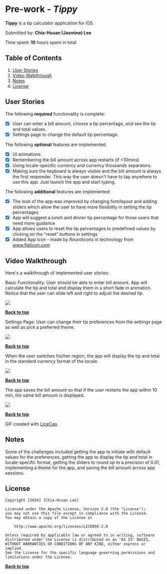# Pre-work - *Tippy*

**Tippy** is a tip calculator application for iOS.

Submitted by: **Chia-Hsuan (Jasmine) Lee**

Time spent: **10** hours spent in total

## Table of Contents

1. [User Stories](#user-stories)
1. [Video Walkthrough](#video-walkthrough)
1. [Notes](#notes)
1. [License](#license)

## User Stories

The following **required** functionality is complete:

* [x] User can enter a bill amount, choose a tip percentage, and see the tip and total values.
* [x] Settings page to change the default tip percentage.

The following **optional** features are implemented:
* [x] UI animations
* [x] Remembering the bill amount across app restarts (if <10mins)
* [x] Using locale-specific currency and currency thousands separators.
* [x] Making sure the keyboard is always visible and the bill amount is always the first responder. This way the user doesn't have to tap anywhere to use this app. Just launch the app and start typing.

The following **additional** features are implemented:

* [x] The look of the app was improved by changing font/layout and adding sliders which allow the user to have more flexibility in setting the tip percentages  
* [x] App will suggest a lunch and dinner tip percentage for those users that need more guidance
* [x] App allows users to reset the tip percentages to predefined values by clicking on the "reset" buttons in settings
* [x] Added App Icon - made by Roundicons in technology from www.flaticon.com 

## Video Walkthrough 

Here's a walkthrough of implemented user stories:

Basic Functionality: User should be able to enter bill amount. App will calculate the tip and total and display them in a short fade in animation. Notice that the user can slide left and right to adjust the desired tip.

<img src= 'https://github.com/ljasmine/tippy/blob/master/basicFunction.gif' />

**[Back to top](#table-of-contents)**

Settings Page: User can change their tip preferences from the settings page as well as pick a preferred theme.

<img src= 'https://github.com/ljasmine/tippy/blob/master/settings.gif' />

**[Back to top](#table-of-contents)**

When the user switches his/her region, the app will display the tip and total in the standard currency format of the locale.

<img src= 'https://github.com/ljasmine/tippy/blob/master/localeSpecific.gif' />

**[Back to top](#table-of-contents)**

The app saves the bill amount so that if the user restarts the app within 10 min, the same bill amount is displayed.

<img src= 'https://github.com/ljasmine/tippy/blob/master/savingBillAmount.gif' />

**[Back to top](#table-of-contents)**

GIF created with [LiceCap](http://www.cockos.com/licecap/).

## Notes

Some of the challenges included getting the app to initiate with default values for the preferences, getting the app to display the tip and total in locale-specific format, getting the sliders to round up to a precision of 0.01, implementing a theme for the app, and saving the bill amount across app sessions.

## License

    Copyright [2016] [Chia-Hsuan Lee]

    Licensed under the Apache License, Version 2.0 (the "License");
    you may not use this file except in compliance with the License.
    You may obtain a copy of the License at

        http://www.apache.org/licenses/LICENSE-2.0

    Unless required by applicable law or agreed to in writing, software
    distributed under the License is distributed on an "AS IS" BASIS,
    WITHOUT WARRANTIES OR CONDITIONS OF ANY KIND, either express or implied.
    See the License for the specific language governing permissions and
    limitations under the License.


**[Back to top](#table-of-contents)**
